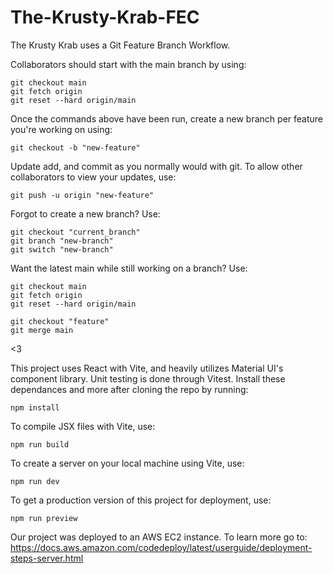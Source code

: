 # The-Krusty-Krab-FEC

The Krusty Krab uses a Git Feature Branch Workflow.

Collaborators should start with the main branch by using:
```
git checkout main
git fetch origin
git reset --hard origin/main
```

Once the commands above have been run, create a new branch per feature you're working on using:
```
git checkout -b "new-feature"
```

Update add, and commit as you normally would with git. To allow other collaborators to view your updates, use:
```
git push -u origin "new-feature"
```

Forgot to create a new branch? Use:
```
git checkout "current_branch"
git branch "new-branch"
git switch "new-branch"
```

Want the latest main while still working on a branch? Use:
```
git checkout main
git fetch origin
git reset --hard origin/main

git checkout "feature"
git merge main
```
<3


This project uses React with Vite, and heavily utilizes Material UI's component library. Unit testing is done through Vitest.
Install these dependances and more after cloning the repo by running: 
```
npm install
```
To compile JSX files with Vite, use: 
```
npm run build
```
To create a server on your local machine using Vite, use: 
```
npm run dev
```
To get a production version of this project for deployment, use: 
```
npm run preview
```
Our project was deployed to an AWS EC2 instance. To learn more go to: https://docs.aws.amazon.com/codedeploy/latest/userguide/deployment-steps-server.html
